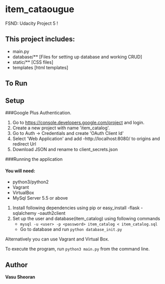 # item_cataougue
FSND: Udacity Project 5 !

## This project includes:
- main.py
- database/**  	[Files for setting up database and working CRUD]
- static/**		[CSS files]
- templates		[html templates]

## To Run


## Setup

###Google Plus Authentication.
1. Go to https://console.developers.google.com/project and login.
2. Create a new project with name 'item_catalog'.
3. Go to Auth -> Credentials and create 'OAuth Client Id'
4. Select 'Web Application' and add
		-http://localhost:8080/
		to origins and redirect Url
5. Download JSON and rename to client_secrets.json

###Running the application

#### You will need:
- python3/python2
- Vagrant
- VirtualBox
- MySql Server 5.5 or above

1. Install following dependencies using pip or easy_install
	-flask
	-sqlalchemy
	-oauth2client
2. Set up the user and database(item_catalog) using following commands
	- `mysql -u <user> -p <password> item_catalog < item_catalog.sql`
	- Go to database and run `python database_init.py`

Alternatively you can use Vagrant and Virtual Box. 

To execute the program, run `python3 main.py` from the command line.

## Author
**Vasu Sheoran**
